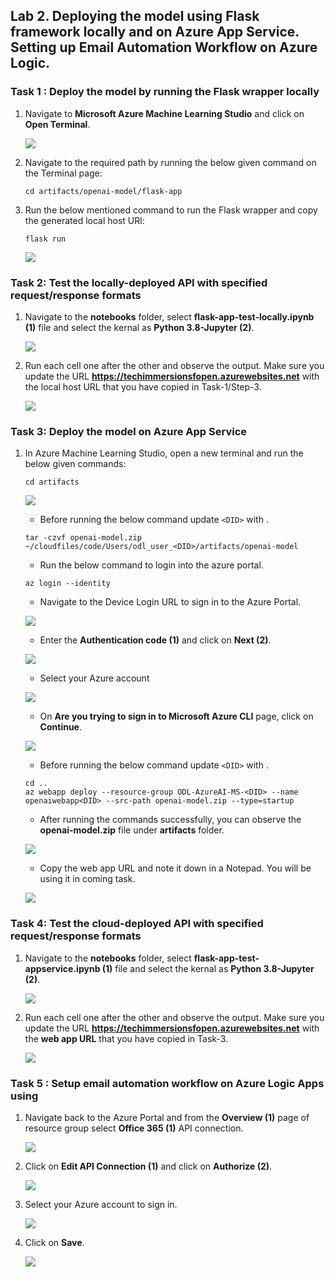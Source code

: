 ## Lab 2. Deploying the model using Flask framework locally and on Azure App Service. Setting up Email Automation Workflow on Azure Logic.


### Task 1 : Deploy the model by running the Flask wrapper locally

1. Navigate to **Microsoft Azure Machine Learning Studio** and click on **Open Terminal**.

   ![](Images/terminal.png)
   
1. Navigate to the required path by running the below given command on the Terminal page:

    ```
    cd artifacts/openai-model/flask-app
    ```
1. Run the below mentioned command to run the Flask wrapper and copy the generated local host URl:

   ```
   flask run
   ```
   ![](Images/localhosturl.png)
   
### Task 2: Test the locally-deployed API with specified request/response formats

1. Navigate to the **notebooks** folder, select **flask-app-test-locally.ipynb (1)** file and select the kernal as **Python 3.8-Jupyter (2)**.

   ![](Images/apptestlocally.png)
    
1. Run each cell one after the other and observe the output. Make sure you update the URL **https://techimmersionsfopen.azurewebsites.net** with the local host URL that you have copied in Task-1/Step-3.

   ![](Images/url.png)
    
### Task 3: Deploy the model on Azure App Service

1. In Azure Machine Learning Studio, open a new terminal and run the below given commands:

   ```
   cd artifacts
   ```
   
   ![](Images/artifacts.png)
   
   - Before running the below command update `<DID>` with **<inject key="DeploymentID" enableCopy="false"/>**.
   
   ```
   tar -czvf openai-model.zip ~/cloudfiles/code/Users/odl_user_<DID>/artifacts/openai-model
   ```
   
   - Run the below command to login into the azure portal.
   ```
   az login --identity
   ```
   - Navigate to the Device Login URL to sign in to the Azure Portal.

   ![](/Images/authenticate.png)
   
   - Enter the **Authentication code (1)** and click on **Next (2)**.
   
   ![](Images/entercode.png)
   
   - Select your Azure account

   ![](Images/chooseaccount.png)
   
   - On **Are you trying to sign in to Microsoft Azure CLI** page, click on  **Continue**.

   ![](Images/continue.png)
   
   - Before running the below command update `<DID>` with **<inject key="DeploymentID" enableCopy="false"/>**.
   
   ```
   cd ..
   az webapp deploy --resource-group ODL-AzureAI-MS-<DID> --name openaiwebapp<DID> --src-path openai-model.zip --type=startup
   ```
   
   - After running the commands successfully, you can observe the **openai-model.zip** file under **artifacts** folder.
   
   ![](Images/openaizip.png)
   
   - Copy the web app URL and note it down in a Notepad. You will be using it in coming task.
   
   ![](Images/webappurl.png)
   
### Task 4: Test the cloud-deployed API with specified request/response formats

1. Navigate to the **notebooks** folder, select **flask-app-test-appservice.ipynb (1)** file and select the kernal as **Python 3.8-Jupyter (2)**.

   ![](Images/flasappservice.png)
    
1. Run each cell one after the other and observe the output. Make sure you update the URL **https://techimmersionsfopen.azurewebsites.net** with the **web app URL** that you have copied in Task-3.

   ![](Images/webapptest1.png)

### Task 5 : Setup email automation workflow on Azure Logic Apps using

1. Navigate back to the Azure Portal and from the **Overview (1)** page of resource group select **Office 365 (1)** API connection.

   ![](Images/office365.png)
   
1. Click on **Edit API Connection (1)** and click on **Authorize (2)**.

   ![](Images/editapi.png)
   
1. Select your Azure account to sign in.

   ![](Images/chooseaccount1.png)
   
1. Click on **Save**.

    ![](Images/saveapi.png)
